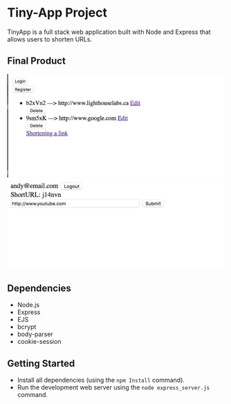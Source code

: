 # Tiny-App Project
TinyApp is a full stack web application built with Node and Express that allows users to shorten URLs.
## Final Product

!["Screenshot of the URLS page"](https://github.com/AndyVo1998/Tiny-App/blob/master/docs/urls_page.png?raw=true)
!["Screenshot of the edit page"](https://github.com/AndyVo1998/Tiny-App/blob/master/docs/urlid_page.png?raw=true)
## Dependencies

- Node.js
- Express
- EJS
- bcrypt
- body-parser
- cookie-session

## Getting Started

- Install all dependencies (using the `npm Install` command).
- Run the development web server using the `node express_server.js` command.

